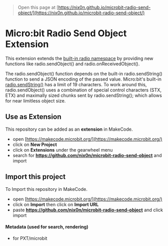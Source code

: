 
> Open this page at [https://nix0n.github.io/microbit-radio-send-object/](https://nix0n.github.io/microbit-radio-send-object/)

# Micro:bit Radio Send Object Extension

This extension extends the [built-in radio namespace](https://makecode.microbit.org/reference/radio) by providing new functions like radio.sendObject() and radio.onReceivedObject().

The radio.sendObject() function depends on the built-in radio.sendString() function to send a JSON encoding of the passed value.  Micro:bit's built-in [radio.sendString()](https://makecode.microbit.org/reference/radio/send-string) has a limit of 19 characters.  To work around this, radio.sendObject() uses a combination of special control characters (STX, ETX) and maximally sized chunks sent by radio.sendString(); which allows for near limitless object size.

## Use as Extension

This repository can be added as an **extension** in MakeCode.

* open [https://makecode.microbit.org/](https://makecode.microbit.org/)
* click on **New Project**
* click on **Extensions** under the gearwheel menu
* search for **https://github.com/nix0n/microbit-radio-send-object** and import


## Import this project

To Import this repository in MakeCode.

* open [https://makecode.microbit.org/](https://makecode.microbit.org/)
* click on **Import** then click on **Import URL**
* paste **https://github.com/nix0n/microbit-radio-send-object** and click import

#### Metadata (used for search, rendering)

* for PXT/microbit
<script src="https://makecode.com/gh-pages-embed.js"></script><script>makeCodeRender("{{ site.makecode.home_url }}", "{{ site.github.owner_name }}/{{ site.github.repository_name }}");</script>
